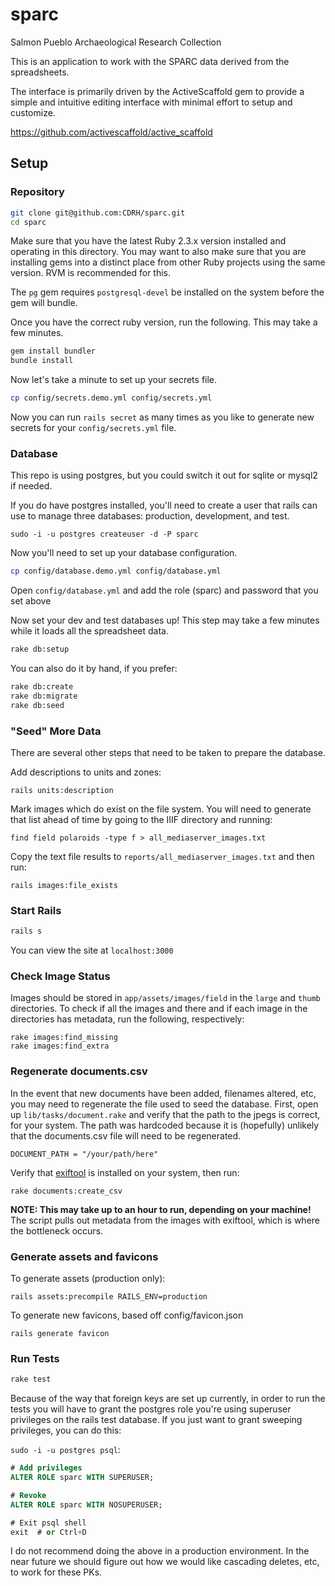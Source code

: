 # sparc

Salmon Pueblo Archaeological Research Collection

This is an application to work with the SPARC data derived from the spreadsheets.

The interface is primarily driven by the ActiveScaffold gem to provide a simple and intuitive editing interface with minimal effort to setup and customize.

https://github.com/activescaffold/active_scaffold

## Setup

### Repository

```bash
git clone git@github.com:CDRH/sparc.git
cd sparc
```

Make sure that you have the latest Ruby 2.3.x version installed and operating in this directory.  You may want to also make sure that you are installing gems into a distinct place from other Ruby projects using the same version. RVM is recommended for this.

The `pg` gem requires `postgresql-devel` be installed on the system before the gem will bundle.

Once you have the correct ruby version, run the following. This may take a few minutes.

```bash
gem install bundler
bundle install
```

Now let's take a minute to set up your secrets file.

```bash
cp config/secrets.demo.yml config/secrets.yml
```

Now you can run `rails secret` as many times as you like to generate new secrets for your `config/secrets.yml` file.


### Database

This repo is using postgres, but you could switch it out for sqlite or mysql2 if needed.

If you do have postgres installed, you'll need to create a user that rails can use to manage three databases:  production, development, and test.

`sudo -i -u postgres createuser -d -P sparc`

Now you'll need to set up your database configuration.

```bash
cp config/database.demo.yml config/database.yml
```

Open `config/database.yml` and add the role (sparc) and password that you set above

Now set your dev and test databases up!  This step may take a few minutes while it loads all the spreadsheet data.

```bash
rake db:setup
```

You can also do it by hand, if you prefer:

```bash
rake db:create
rake db:migrate
rake db:seed
```

### "Seed" More Data

There are several other steps that need to be taken to prepare the database.

Add descriptions to units and zones:
```
rails units:description
```

Mark images which do exist on the file system. You will need to generate that list ahead of time by going to the IIIF directory and running:
```
find field polaroids -type f > all_mediaserver_images.txt
```
Copy the text file results to `reports/all_mediaserver_images.txt` and then run:

```
rails images:file_exists
```

### Start Rails

```bash
rails s
```

You can view the site at `localhost:3000`

### Check Image Status

Images should be stored in `app/assets/images/field` in the `large` and `thumb` directories. To check if all the images and there and if each image in the directories has metadata, run the following, respectively:

```
rake images:find_missing
rake images:find_extra
```

### Regenerate documents.csv

In the event that new documents have been added, filenames altered, etc, you may need to regenerate the file used to seed the database.  First, open up `lib/tasks/document.rake` and verify that the path to the jpegs is correct, for your system.  The path was hardcoded because it is (hopefully) unlikely that the documents.csv file will need to be regenerated.

```
DOCUMENT_PATH = "/your/path/here"
```

Verify that [exiftool](http://www.sno.phy.queensu.ca/~phil/exiftool/) is installed on your system, then run:

```
rake documents:create_csv
```

__NOTE: This may take up to an hour to run, depending on your machine!__  The script pulls out metadata from the images with exiftool, which is where the bottleneck occurs.

### Generate assets and favicons

To generate assets (production only):

```
rails assets:precompile RAILS_ENV=production
```

To generate new favicons, based off config/favicon.json

```
rails generate favicon
```

### Run Tests

```bash
rake test
```

Because of the way that foreign keys are set up currently, in order to run the tests you will have to grant the postgres role you're using superuser privileges on the rails test database.  If you just want to grant sweeping privileges, you can do this:

`sudo -i -u postgres psql`:

```sql
# Add privileges
ALTER ROLE sparc WITH SUPERUSER;

# Revoke
ALTER ROLE sparc WITH NOSUPERUSER;

# Exit psql shell
exit  # or Ctrl+D
```

I do not recommend doing the above in a production environment.  In the near future we should figure out how we would like cascading deletes, etc, to work for these PKs.
